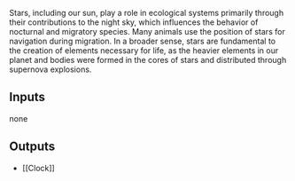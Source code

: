 Stars, including our sun, play a role in ecological systems primarily through their contributions to the night sky, which influences the behavior of nocturnal and migratory species. Many animals use the position of stars for navigation during migration. In a broader sense, stars are fundamental to the creation of elements necessary for life, as the heavier elements in our planet and bodies were formed in the cores of stars and distributed through supernova explosions.

## Inputs
none

## Outputs
- [[Clock]]
